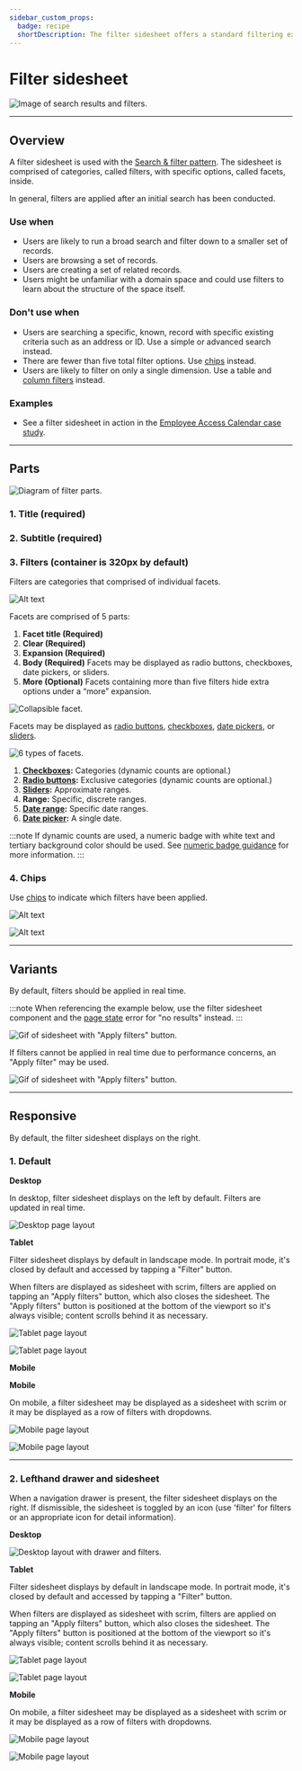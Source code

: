 ```yaml
---
sidebar_custom_props:
  badge: recipe
  shortDescription: The filter sidesheet offers a standard filtering experience that can be used in any application.
---
```


# Filter sidesheet

<ImageBlock padded={false}>

![Image of search results and filters.](./images/collections-task-card.png)

</ImageBlock>

---

## Overview 

A filter sidesheet is used with the [Search & filter pattern](/patterns/search-and-filter). The sidesheet is comprised of categories, called filters, with specific options, called facets, inside. 

In general, filters are applied after an initial search has been conducted.

### Use when

- Users are likely to run a broad search and filter down to a smaller set of records. 
- Users are browsing a set of records. 
- Users are creating a set of related records. 
- Users might be unfamiliar with a domain space and could use filters to learn about the structure of the space itself.

### Don't use when

- Users are searching a specific, known, record with specific existing criteria such as an address or ID. Use a simple or advanced search instead.
- There are fewer than five total filter options. Use [chips](/components/utilities/chips) instead.
- Users are likely to filter on only a single dimension. Use a table and [column filters](/components/table-data/table#column-filters) instead.


### Examples

- See a filter sidesheet in action in the [Employee Access Calendar case study](/core/other/case-studies/ess-calendar).

---

## Parts

<ImageBlock padded={false} max-width="700px">

![Diagram of filter parts.](./images/filter-sidesheet-diagram.png)

</ImageBlock>

### 1. Title (required)

### 2. Subtitle (required)

### 3. Filters (container is 320px by default)

Filters are categories that comprised of individual facets. 

<ImageBlock max-width="350px">

![Alt text](./images/facet-default.png)

</ImageBlock>

Facets are comprised of 5 parts:

1. **Facet title (Required)** 
2. **Clear (Required)**
3. **Expansion (Required)** 
3. **Body (Required)** Facets may be displayed as radio buttons, checkboxes, date pickers, or sliders. 
3. **More (Optional)** Facets containing more than five filters hide extra options under a “more” expansion. 

<ImageBlock padded={false} caption="Individual facets may be collapsible if they contain a large number of options.">

![Collapsible facet.](./images/expand-collapsed.png)

</ImageBlock>

Facets may be displayed as [radio buttons](/components/controls/radio-button), [checkboxes](/components/controls/checkbox), [date pickers](/components/date-picker), or [sliders](/components/slider).

<ImageBlock padded={false}>

![6 types of facets.](./images/facet-types.png)

</ImageBlock>

1. **[Checkboxes](/components/controls/checkbox):** Categories (dynamic counts are optional.) 
2. **[Radio buttons](/components/controls/radio-button):** Exclusive categories (dynamic counts are optional.)
3. **[Sliders](/components/slider):** Approximate ranges. 
4. **Range:** Specific, discrete ranges. 
5. **[Date range](/components/date-range-picker):** Specific date ranges. 
6. **[Date picker](/components/date-picker):** A single date. 

:::note
If dynamic counts are used, a numeric badge with white text and tertiary background color should be used. See [numeric badge guidance](/components/badge#numeric-badges) for more information.
:::

### 4. Chips 

Use [chips](/components/utilities/chips) to indicate which filters have been applied. 

<ImageBlock padded={false} caption="1. Filter chips indicate active filters and are placed above the search results. <br>2. Filter chips are limited to a two lines with an option to expans for more.">

![Alt text](./images/chips-desktop.png)

</ImageBlock>

<ImageBlock padded={false} caption="Chips use a horizontal overflow on mobile. Users may swipe left to view more.">

![Alt text](./images/chips-mobile.png)

</ImageBlock>

---

## Variants 

By default, filters should be applied in real time. 

:::note
When referencing the example below, use the filter sidesheet component and the [page state](/components/page-state) error for "no results" instead.
:::

<ImageBlock caption="Filters are applied to the search results as they're applied.">

![Gif of sidesheet with "Apply filters" button.](./images/real-time-filters.gif)

</ImageBlock>

If filters cannot be applied in real time due to performance concerns, an "Apply filter" may be used. 

<ImageBlock max-width="650px" caption="When performance may be an issue, an app may use a filter sidesheet with a scrim. Users select the filters they'd like, then hit Apply to filter down the dataset with just one data call.">

![Gif of sidesheet with "Apply filters" button.](./images/apply-filters.gif)

</ImageBlock>

---

## Responsive 

By default, the filter sidesheet displays on the right.

### 1. Default

**Desktop**

In desktop, filter sidesheet displays on the left by default. Filters are updated in real time. 

<ImageBlock padded={false} caption="Desktop layout for an app with filters on the left.">

![Desktop page layout](./images/desktop-filters-1.png)

</ImageBlock>

**Tablet**

Filter sidesheet displays by default in landscape mode. In portrait mode, it's closed by default and accessed by tapping a "Filter" button. 

When filters are displayed as sidesheet with scrim, filters are applied on tapping an "Apply filters" button, which also closes the sidesheet. The "Apply filters" button is positioned at the bottom of the viewport so it's always visible; content scrolls behind it as necessary.

<ImageBlock padded={false} caption="On tablet landscape, the filter sidesheet is open by default.">

![Tablet page layout](./images/tablet-filter.png)

</ImageBlock>

<ImageBlock padded={false} caption="On tablet landscape, the filter sidesheet is closed by default, accessed by a Filter button. The sidesheet displays from the left with a scrim behind it and an explicit option to apply filters. The Apply button closes the drawer and applies filters.">

![Tablet page layout](./images/tablet-filter-portrait.png)

</ImageBlock>

**Mobile**

**Mobile**

On mobile, a filter sidesheet may be displayed as a sidesheet with scrim or it may be displayed as a row of filters with dropdowns. 

<ImageBlock padded={false} caption="<b>Best for web responsive.</b> At mobile portrait sizes, both navigation drawer and filter sidesheet are closed by default. The filter sidesheet opens from the right with a scrim behind it when the Filter button is tapped. Filters are applied with an explicit Apply button that closes the drawers.">

![Mobile page layout](./images/mobile-filters-left.png)

</ImageBlock>

<ImageBlock padded={false} caption="<b>Best for native mobile.</b> Filters display as a row of dropdowns. On tap, the dropdown opens to reveal filters. Applied filters are indicated by a numeric badge within the dropdown.">

![Mobile page layout](./images/native-filters.png)

</ImageBlock>

---

### 2. Lefthand drawer and sidesheet

When a navigation drawer is present, the filter sidesheet displays on the right.  If dismissible, the sidesheet is toggled by an icon (use 'filter' for filters or an appropriate icon for detail information).

**Desktop**

<ImageBlock padded={false} max-width="650px" caption="On desktop, both the navigation drawer and filter display by default.">

![Desktop layout with drawer and filters.](./images/filter-desktop-2.png)

</ImageBlock>

**Tablet**

Filter sidesheet displays by default in landscape mode. In portrait mode, it's closed by default and accessed by tapping a "Filter" button. 

When filters are displayed as sidesheet with scrim, filters are applied on tapping an "Apply filters" button, which also closes the sidesheet. The "Apply filters" button is positioned at the bottom of the viewport so it's always visible; content scrolls behind it as necessary.

<ImageBlock padded={false} caption="On tablet landscape, the navigation drawer is open by default and the filter sidesheet opens from the right with a scrim behind it when the Filter button is tapped. Filters are applied with an explicit Apply button that closes the drawers.">

![Tablet page layout](./images/tablet-filter-2.png)

</ImageBlock>

<ImageBlock padded={false} caption="On tablet portrait, both navigation drawer and filter sidesheet are closed by default. The filter sidesheet opens from the right with a scrim behind it when the Filter button is tapped. Filters are applied with an explicit Apply button that closes the drawers.">

![Tablet page layout](./images/tablet-filter-portrait-2.png)

</ImageBlock>

**Mobile**

On mobile, a filter sidesheet may be displayed as a sidesheet with scrim or it may be displayed as a row of filters with dropdowns. 

<ImageBlock padded={false} caption="<b>Best for web responsive.</b> At mobile portrait sizes, both navigation drawer and filter sidesheet are closed by default. The filter sidesheet opens from the right with a scrim behind it when the Filter button is tapped. Filters are applied with an explicit Apply button that closes the drawers.">

![Mobile page layout](./images/mobile-filters-right.png)

</ImageBlock>

<ImageBlock padded={false} caption="<b>Best for native mobile.</b> Filters display as a row of dropdowns. On tap, the dropdown opens to reveal filters. Applied filters are indicated by a numeric badge within the dropdown.">

![Mobile page layout](./images/native-filters.png)

</ImageBlock>

